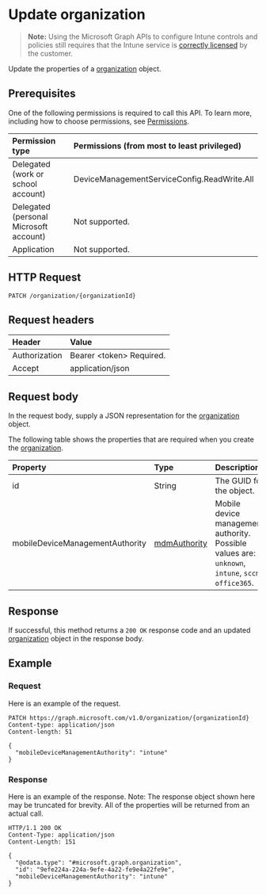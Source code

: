 ﻿# Update organization

> **Note:** Using the Microsoft Graph APIs to configure Intune controls and policies still requires that the Intune service is [correctly licensed](https://go.microsoft.com/fwlink/?linkid=839381) by the customer.

Update the properties of a [organization](../resources/intune_onboarding_organization.md) object.
## Prerequisites
One of the following permissions is required to call this API. To learn more, including how to choose permissions, see [Permissions](../../../concepts/permissions_reference.md).

|Permission type|Permissions (from most to least privileged)|
|:---|:---|
|Delegated (work or school account)|DeviceManagementServiceConfig.ReadWrite.All|
|Delegated (personal Microsoft account)|Not supported.|
|Application|Not supported.|

## HTTP Request
<!-- {
  "blockType": "ignored"
}
-->
``` http
PATCH /organization/{organizationId}
```

## Request headers
|Header|Value|
|:---|:---|
|Authorization|Bearer &lt;token&gt; Required.|
|Accept|application/json|

## Request body
In the request body, supply a JSON representation for the [organization](../resources/intune_onboarding_organization.md) object.

The following table shows the properties that are required when you create the [organization](../resources/intune_onboarding_organization.md).

|Property|Type|Description|
|:---|:---|:---|
|id|String|The GUID for the object.|
|mobileDeviceManagementAuthority|[mdmAuthority](../resources/intune_onboarding_mdmauthority.md)|Mobile device management authority. Possible values are: `unknown`, `intune`, `sccm`, `office365`.|



## Response
If successful, this method returns a `200 OK` response code and an updated [organization](../resources/intune_onboarding_organization.md) object in the response body.

## Example
### Request
Here is an example of the request.
``` http
PATCH https://graph.microsoft.com/v1.0/organization/{organizationId}
Content-type: application/json
Content-length: 51

{
  "mobileDeviceManagementAuthority": "intune"
}
```

### Response
Here is an example of the response. Note: The response object shown here may be truncated for brevity. All of the properties will be returned from an actual call.
``` http
HTTP/1.1 200 OK
Content-Type: application/json
Content-Length: 151

{
  "@odata.type": "#microsoft.graph.organization",
  "id": "9efe224a-224a-9efe-4a22-fe9e4a22fe9e",
  "mobileDeviceManagementAuthority": "intune"
}
```








